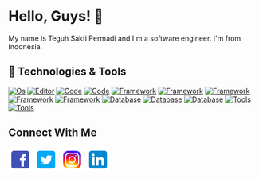 # Hello, Guys! 👋
My name is Teguh Sakti Permadi and I'm a software engineer. I'm from Indonesia.

## 🔨 Technologies & Tools
[![Os](https://img.shields.io/badge/OS-Linux-1B9D73?style=flat&logo=linux)](https://www.linux.org) [![Editor](https://img.shields.io/badge/Editor-VS_Code-1B9D73?style=flat&logo=visual-studio-code)](https://code.visualstudio.com) [![Code](https://img.shields.io/badge/Code-Python-1B9D73?style=flat&logo=python)](https://python.org)  [![Code](https://img.shields.io/badge/Code-Javascript-1B9D73?style=flat&logo=javascript)](https://www.javascript.com) [![Framework](https://img.shields.io/badge/Framework-Django-1B9D73?style=flat&logo=django)](https://www.djangoproject.com) [![Framework](https://img.shields.io/badge/Framework-Flask-1B9D73?style=flat&logo=flask)](https://flask.palletsprojects.com/) [![Framework](https://img.shields.io/badge/Framework-Vue-1B9D73?style=flat&logo=vue.js)](https://vuejs.org) [![Framework](https://img.shields.io/badge/Framework-Angular-1B9D73?style=flat&logo=angular)](https://angular.io) [![Framework](https://img.shields.io/badge/Framework-Ionic-1B9D73?style=flat&logo=ionic)](https://ionicframework.com) [![Database](https://img.shields.io/badge/Database-PostreSQL-1B9D73?style=flat&logo=postgresql)](https://www.postgresql.org) [![Database](https://img.shields.io/badge/Database-MySQL-1B9D73?style=flat&logo=mysql)](https://www.mysql.com) [![Database](https://img.shields.io/badge/Database-mongoDB-1B9D73?style=flat&logo=mongodb)](https://www.mongodb.com) [![Tools](https://img.shields.io/badge/Tools-Docker-1B9D73?style=flat&logo=docker)](https://www.docker.com) [![Tools](https://img.shields.io/badge/Tools-GIT-1B9D73?style=flat&logo=git)](https://git-scm.com)


## Connect With Me
[![Icons](https://raw.githubusercontent.com/teguhsaktip/teguhsaktip/master/assets/icon/facebook.png)](https://www.facebook.com/TeguhSaktiPermadi1) [![Icons](https://raw.githubusercontent.com/teguhsaktip/teguhsaktip/master/assets/icon/twitter.png)](https://twitter.com/teguhsaktip) [![Icons](https://raw.githubusercontent.com/teguhsaktip/teguhsaktip/master/assets/icon/instagram.png)](https://www.instagram.com/teguhsaktip/) [![Icons](https://raw.githubusercontent.com/teguhsaktip/teguhsaktip/master/assets/icon/linkedin.png)](https://www.linkedin.com/in/teguhsaktipermadi/)


<!--
**teguhsaktip/teguhsaktip** is a ✨ _special_ ✨ repository because its `README.md` (this file) appears on your GitHub profile.

Here are some ideas to get you started:

- 🔭 I’m currently working on ...
- 🌱 I’m currently learning ...
- 👯 I’m looking to collaborate on ...
- 🤔 I’m looking for help with ...
- 💬 Ask me about ...
- 📫 How to reach me: ...
- 😄 Pronouns: ...
- ⚡ Fun fact: ...
-->
